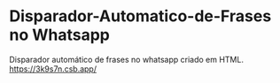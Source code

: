 # Disparador-Automatico-de-Frases no Whatsapp
Disparador automático de frases no whatsapp criado em HTML.
https://3k9s7n.csb.app/

